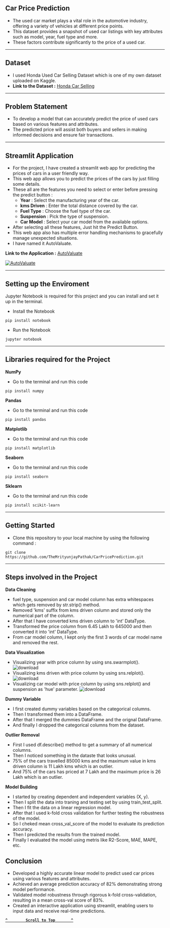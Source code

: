 ## Car Price Prediction
- The used car market plays a vital role in the automotive industry, offering a variety of vehicles at different price points.
- This dataset provides a snapshot of used car listings with key attributes such as model, year, fuel type and more.
- These factors contribute significantly to the price of a used car.

<hr>

## Dataset
- I used Honda Used Car Selling Dataset which is one of my own dataset uploaded on Kaggle.
- **Link to the Dataset :** [Honda Car Selling](https://www.kaggle.com/datasets/themrityunjaypathak/honda-car-selling)

<hr>

## Problem Statement
- To develop a model that can accurately predict the price of used cars based on various features and attributes.
- The predicted price will assist both buyers and sellers in making informed decisions and ensure fair transactions.

<hr>

## Streamlit Application
- For the project, I have created a streamlit web app for predicting the prices of cars in a user friendly way.
- This web app allows you to predict the prices of the cars by just filling some details.
- These all are the features you need to select or enter before pressing the predict button :
    - **Year** : Select the manufacturing year of the car.
    - **kms Driven** : Enter the total distance covered by the car.
    - **Fuel Type** : Choose the fuel type of the car.
    - **Suspension** : Pick the type of suspension.
    - **Car Model** : Select your car model from the available options.
- After selecting all these features, Just hit the Predict Button.
- This web app also has multiple error handling mechanisms to gracefully manage unexpected situations.
- I have named it AutoValuate.
  
**Link to the Application :** [AutoValuate](https://car-price-prediction-using-lr.streamlit.app/)

<a href="https://car-price-prediction-using-lr.streamlit.app/"><img title="AutoValuate" src="https://github.com/TheMrityunjayPathak/CarPricePrediction/assets/123563634/9c4ed16e-6741-48db-88ed-778c212ac380"></a>

<hr>

## Setting up the Enviroment
Jupyter Notebook is required for this project and you can install and set it up in the terminal.
- Install the Notebook
```
pip install notebook
```
- Run the Notebook
```
jupyter notebook
```

<hr>

## Libraries required for the Project
**NumPy**
- Go to the terminal and run this code
```
pip install numpy
```
**Pandas**
- Go to the terminal and run this code
```
pip install pandas
```
**Matplotlib**
- Go to the terminal and run this code
```
pip install matplotlib
```
**Seaborn**
- Go to the terminal and run this code
```
pip install seaborn
```
**Sklearn**
- Go to the terminal and run this code
```
pip install scikit-learn
```

<hr>

## Getting Started
- Clone this repository to your local machine by using the following command :
```
git clone https://github.com/TheMrityunjayPathak/CarPricePrediction.git
```

<hr>

## Steps involved in the Project

**Data Cleaning**
- fuel type, suspension and car model column has extra whitespaces which gets removed by str.strip() method.
- Removed 'kms' suffix from kms driven column and stored only the numerical part of the column.
- After that I have converted kms driven column to 'int' DataType.
- Transformed the price column from 6.45 Lakh to 645000 and then converted it into 'int' DataType.
- From car model column, I kept only the first 3 words of car model name and removed the rest.

**Data Visualization**
- Visualizing year with price column by using sns.swarmplot().
![download](https://github.com/TheMrityunjayPathak/CarPricePrediction/assets/123563634/5e23ec76-ebe0-4f42-9d72-24b881eceeff)
- Visualizing kms driven with price column by using sns.relplot().
![download](https://github.com/TheMrityunjayPathak/CarPricePrediction/assets/123563634/3d7c4b1f-a2b3-47c7-8e0d-86c49aa80313)
- Visualizing car model with price column by using sns.relplot() and suspension as 'hue' parameter.
![download](https://github.com/TheMrityunjayPathak/CarPricePrediction/assets/123563634/c5faa6d5-46ed-4995-82fe-ec042beca0e4)

**Dummy Variable**
- I first created dummy variables based on the categorical columns.
- Then I transformed them into a DataFrame.
- After that I merged the dummies DataFrame and the orignal DataFrame.
- And finally I dropped the categorical columns from the dataset.

**Outlier Removal**
- First I used df.describe() method to get a summary of all numerical columns.
- Then I noticed something in the dataste that looks unusual.
- 75% of the cars travelled 85000 kms and the maximum value in kms driven column is 11 Lakh kms which is an outlier.
- And 75% of the cars has priced at 7 Lakh and the maximum price is 26 Lakh which is an outlier.

**Model Building**
- I started by creating dependent and independent variables (X, y).
- Then I split the data into traning and testing set by using train_test_split.
- Then I fit the data on a linear regression model.
- After that I used k-fold cross validation for further testing the robustness of the model.
- So I cheked mean cross_val_score of the model to evaluate its prediction accuracy.
- Then I predicted the results from the trained model.
- Finally I evaluated the model using metris like R2-Score, MAE, MAPE, etc. 

## Conclusion
- Developed a highly accurate linear model to predict used car prices using various features and attributes.
- Achieved an average prediction accuracy of 82% demonstrating strong model performance.
- Validated model robustness through rigorous k-fold cross-validation, resulting in a mean cross-val score of 83%.
- Created an interactive application using streamlit, enabling users to input data and receive real-time predictions.

<div align='left'>
  
**[`^        Scroll to Top       ^`](#car-price-prediction)**

</div>
